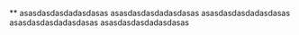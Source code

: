 
** asasdasdasdadasdasas
asasdasdasdadasdasas
asasdasdasdadasdasas
asasdasdasdadasdasas
asasdasdasdadasdasas
